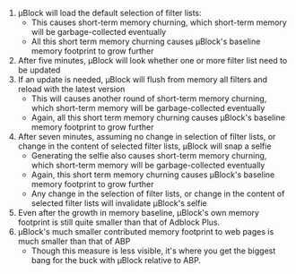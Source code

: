 1. µBlock will load the default selection of filter lists:
    - This causes short-term memory churning, which short-term memory will be garbage-collected eventually
    - All this short term memory churning causes µBlock's baseline memory footprint to grow further
1. After five minutes, µBlock will look whether one or more filter list need to be updated
1. If an update is needed, µBlock will flush from memory all filters and reload with the latest version
    - This will causes another round of short-term memory churning, which short-term memory will be garbage-collected eventually
    - Again, all this short term memory churning causes µBlock's baseline memory footprint to grow further
1. After seven minutes, assuming no change in selection of filter lists, or change in the content of selected filter lists, µBlock will snap a selfie
    - Generating the selfie also causes short-term memory churning, which short-term memory will be garbage-collected eventually
    - Again, this short term memory churning causes µBlock's baseline memory footprint to grow further
    - Any change in the selection of filter lists, or change in the content of selected filter lists will invalidate µBlock's selfie
1. Even after the growth in memory baseline, µBlock's own memory footprint is still quite smaller than that of Adblock Plus.
1. µBlock's much smaller contributed memory footprint to web pages is much smaller than that of ABP
    - Though this measure is less visible, it's where you get the biggest bang for the buck with µBlock relative to ABP.

